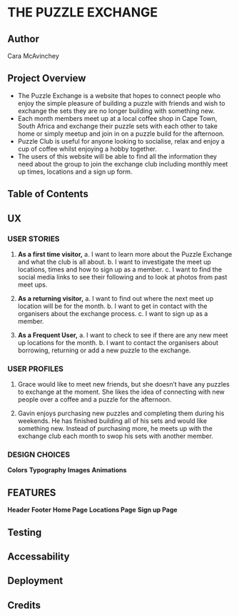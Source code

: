 # THE PUZZLE EXCHANGE

## Author
Cara McAvinchey 

## Project Overview
- The Puzzle Exchange is a website that hopes to connect people who enjoy the simple pleasure of building a puzzle with friends and wish to exchange the sets they are no longer building with something new.
- Each month members meet up at a local coffee shop in Cape Town, South Africa and exchange their puzzle sets with each other to take home or simply meetup and join in on a puzzle build for the afternoon.
- Puzzle Club is useful for anyone looking to socialise, relax and enjoy a cup of coffee whilst enjoying a hobby together.
- The users of this website will be able to find all the information they need about the group to join the exchange club including monthly meet up times, locations and a sign up form.

## Table of Contents

## UX

### USER STORIES
1. **As a first time visitor,**
    a. I want to learn more about the Puzzle Exchange and what the club is all about.
    b. I want to investigate the meet up locations, times and how to sign up as a member.
    c. I want to find the social media links to see their following and to look at photos from past meet ups.

2. **As a returning visitor,**
    a. I want to find out where the next meet up location will be for the month.
    b. I want to get in contact with the organisers about the exchange process.
    c. I want to sign up as a member.

3. **As a Frequent User,** 
    a. I want to check to see if there are any new meet up locations for the month.
    b. I want to contact the organisers about borrowing, returning or add a new puzzle to the exchange.       

### USER PROFILES

1. Grace would like to meet new friends, but she doesn’t have any puzzles to exchange at the moment. She likes the idea of connecting with new people over a coffee and a puzzle for the afternoon. 

2. Gavin enjoys purchasing new puzzles and completing them during his weekends. He has finished building all of his sets and would like something new. Instead of purchasing more, he meets up with the exchange club each month to swop his sets with another member.
 
### DESIGN CHOICES

**Colors**
**Typography**
**Images**
**Animations**

## FEATURES

**Header**
**Footer**
**Home Page**
**Locations Page**
**Sign up Page**



## Testing

## Accessability

## Deployment

## Credits